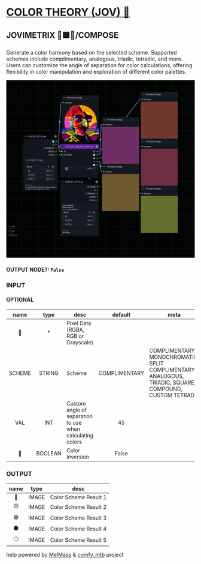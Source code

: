 # [COLOR THEORY (JOV) 🛞](https://raw.githubusercontent.com/Amorano/Jovimetrix-examples/master/node/COLOR%20THEORY/COLOR%20THEORY.md)

## JOVIMETRIX 🔺🟩🔵/COMPOSE

Generate a color harmony based on the selected scheme. Supported schemes include complimentary, analogous, triadic, tetradic, and more. Users can customize the angle of separation for color calculations, offering flexibility in color manipulation and exploration of different color palettes.

![COLOR THEORY](https://raw.githubusercontent.com/Amorano/Jovimetrix-examples/master/node/COLOR%20THEORY/COLOR%20THEORY.png)

#### OUTPUT NODE?: `False`

### INPUT

#### OPTIONAL

name | type | desc | default | meta
:---:|:---:|---|:---:|---
👾  |  *  | Pixel Data (RGBA, RGB or Grayscale) |  | 
SCHEME  |  STRING  | Scheme | COMPLIMENTARY | COMPLIMENTARY, MONOCHROMATIC, SPLIT<br>COMPLIMENTARY, ANALOGOUS, TRIADIC, SQUARE,<br>COMPOUND, CUSTOM TETRAD
VAL  |  INT  | Custom angle of separation to use when<br>calculating colors | 45 | 
🔳  |  BOOLEAN  | Color Inversion | False | 

### OUTPUT

name | type | desc
:---:|:---:|---
🔵  |  IMAGE  | Color Scheme Result 1 
🟡  |  IMAGE  | Color Scheme Result 2 
🟣  |  IMAGE  | Color Scheme Result 3 
⚫️  |  IMAGE  | Color Scheme Result 4 
⚪  |  IMAGE  | Color Scheme Result 5 

help powered by [MelMass](https://github.com/melMass) & [comfy_mtb](https://github.com/melMass/comfy_mtb) project